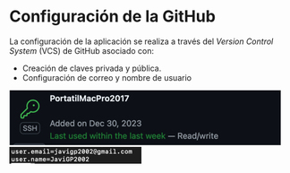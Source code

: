 # Configuración de la GitHub
La configuración de la aplicación se realiza a través del *Version Control System* (VCS) de GitHub asociado con:
- Creación de claves privada y pública.
- Configuración de correo y nombre de usuario

<img alt="SSH KEYS" src="images/SshKeys.png">
<img alt="GIT CONFIG" src="images/GitConfig.png">
